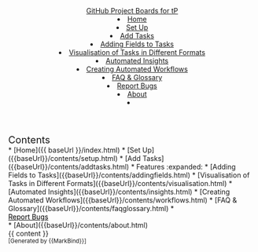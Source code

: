 <head-bottom>
  <link rel="stylesheet" href="{{baseUrl}}/stylesheets/main.css">
</head-bottom>

<header sticky>
  <navbar type="dark">
    <a slot="brand" href="{{baseUrl}}/index.html" title="Home" class="navbar-brand">GitHub Project Boards for tP</a>
    <li><a href="{{baseUrl}}/index.html" class="nav-link">Home</a></li>
    <li><a href="{{baseUrl}}/contents/setup.html" class="nav-link">Set Up</a></li>
    <li><a href="{{baseUrl}}/contents/addtasks.html" class="nav-link">Add Tasks</a></li>
    <dropdown header="Features" class="nav-link">
      <li><a href="{{baseUrl}}/contents/addingfields.html" class="dropdown-item">Adding Fields to Tasks</a></li>
      <li><a href="{{baseUrl}}/contents/visualisation.html" class="dropdown-item">Visualisation of Tasks in Different Formats</a></li>
      <li><a href="{{baseUrl}}/contents/insights.html" class="dropdown-item">Automated Insights</a></li>
      <li><a href="{{baseUrl}}/contents/workflows.html" class="dropdown-item">Creating Automated Workflows</a></li>
    </dropdown>
    <li><a href="{{baseUrl}}/contents/faqglossary.html" class="nav-link">FAQ & Glossary</a></li>
    <li><a href="https://github.com/sindhurajain/CS2103R/issues" class="nav-link" target="_blank">Report Bugs</a></li>
    <li><a href="{{baseUrl}}/contents/about.html" class="nav-link">About</a></li>
    <li slot="right">
      <form class="navbar-form">
        <searchbar :data="searchData" placeholder="Search" :on-hit="searchCallback" menu-align-right></searchbar>
      </form>
    </li>
  </navbar>
</header>

<div id="flex-body">
  <nav id="site-nav">
    <div class="site-nav-top">
      <div class="fw-bold mb-2" style="font-size: 1.25rem;">Contents</div>
    </div>
    <div class="nav-component slim-scroll">
      <site-nav>
* [Home]({{ baseUrl }}/index.html)
* [Set Up]({{baseUrl}}/contents/setup.html)
* [Add Tasks]({{baseUrl}}/contents/addtasks.html)
* Features :expanded:
  * [Adding Fields to Tasks]({{baseUrl}}/contents/addingfields.html)
  * [Visualisation of Tasks in Different Formats]({{baseUrl}}/contents/visualisation.html)
  * [Automated Insights]({{baseUrl}}/contents/insights.html)
  * [Creating Automated Workflows]({{baseUrl}}/contents/workflows.html)
* [FAQ & Glossary]({{baseUrl}}/contents/faqglossary.html)
* <div><a href="https://github.com/sindhurajain/CS2103R/issues" target="_blank" style="color: black;">Report Bugs</a></div>
* [About]({{baseUrl}}/contents/about.html)
  </site-nav>
  </div>
  </nav>
  <div id="content-wrapper">
    <breadcrumb />
    {{ content }}
  </div>
  <nav id="page-nav">
    <div class="nav-component slim-scroll">
      <page-nav />
    </div>
  </nav>
  <scroll-top-button></scroll-top-button>
</div>

<footer>
  <!-- Support MarkBind by including a link to us on your landing page! -->
  <div class="text-center">
    <small>[Generated by {{MarkBind}}]</small>
  </div>
</footer>
